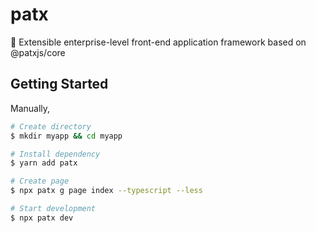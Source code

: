 # patx

🍙 Extensible enterprise-level front-end application framework based on @patxjs/core

## Getting Started

Manually,

```bash
# Create directory
$ mkdir myapp && cd myapp

# Install dependency
$ yarn add patx

# Create page
$ npx patx g page index --typescript --less

# Start development
$ npx patx dev
```

